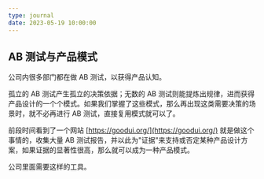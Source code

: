 ```yaml
---
type: journal
date: 2023-05-19 10:00:00
---
```


## AB 测试与产品模式

公司内很多部门都在做 AB 测试，以获得产品认知。

孤立的 AB 测试产生孤立的决策依据；无数的 AB 测试则能提炼出规律，进而获得产品设计的一个个模式。如果我们掌握了这些模式，那么再出现这类需要决策的场景时，就不必再进行 AB 测试，直接复用模式就可以了。

前段时间看到了一个网站 [https://goodui.org/](https://goodui.org/) 就是做这个事情的，收集大量 AB 测试报告，并以此为"证据"来支持或否定某种产品设计方案，如果证据的显著性很高，那么就可以成为一种产品模式。

公司里面需要这样的工具。
